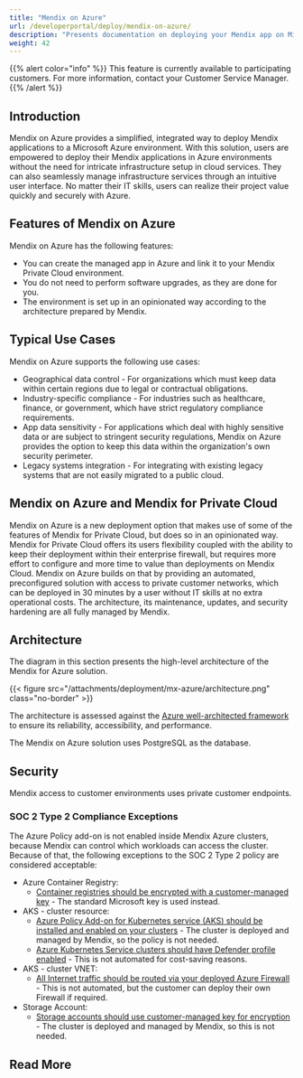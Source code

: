 ```yaml
---
title: "Mendix on Azure"
url: /developerportal/deploy/mendix-on-azure/
description: "Presents documentation on deploying your Mendix app on Microsoft Azure."
weight: 42
---
```


{{% alert color="info" %}} This feature is currently available to participating customers. For more information, contact your Customer Service Manager. {{% /alert %}}

## Introduction

Mendix on Azure provides a simplified, integrated way to deploy Mendix applications to a Microsoft Azure environment. With this solution, users are empowered to deploy their Mendix applications in Azure environments without the need for intricate infrastructure setup in cloud services. They can also seamlessly manage infrastructure services through an intuitive user interface. No matter their IT skills, users can realize their project value quickly and securely with Azure.

## Features of Mendix on Azure

Mendix on Azure has the following features:

* You can create the managed app in Azure and link it to your Mendix Private Cloud environment.
* You do not need to perform software upgrades, as they are done for you.
* The environment is set up in an opinionated way according to the architecture prepared by Mendix.

## Typical Use Cases

Mendix on Azure supports the following use cases:

* Geographical data control - For organizations which must keep data within certain regions due to legal or contractual obligations.
* Industry-specific compliance - For industries such as healthcare, finance, or government, which have strict regulatory compliance requirements.
* App data sensitivity - For applications which deal with highly sensitive data or are subject to stringent security regulations, Mendix on Azure provides the option to keep this data within the organization's own security perimeter.
* Legacy systems integration - For integrating with existing legacy systems that are not easily migrated to a public cloud.

## Mendix on Azure and Mendix for Private Cloud

Mendix on Azure is a new deployment option that makes use of some of the features of Mendix for Private Cloud, but does so in an opinionated way. Mendix for Private Cloud offers its users flexibility coupled with the ability to keep their deployment within their enterprise firewall, but requires more effort to configure and more time to value than deployments on Mendix Cloud. Mendix on Azure builds on that by providing an automated, preconfigured solution with access to private customer networks, which can be deployed in 30 minutes by a user without IT skills at no extra operational costs. The architecture, its maintenance, updates, and security hardening are all fully managed by Mendix.

## Architecture

The diagram in this section presents the high-level architecture of the Mendix for Azure solution.

{{< figure src="/attachments/deployment/mx-azure/architecture.png" class="no-border" >}}

The architecture is assessed against the [Azure well-architected framework](https://learn.microsoft.com/en-us/azure/well-architected/) to ensure its reliability, accessibility, and performance.

The Mendix on Azure solution uses PostgreSQL as the database.

## Security

Mendix access to customer environments uses private customer endpoints.

### SOC 2 Type 2 Compliance Exceptions

The Azure Policy add-on is not enabled inside Mendix Azure clusters, because Mendix can control which workloads can access the cluster. Because of that, the following exceptions to the SOC 2 Type 2 policy are considered acceptable:

* Azure Container Registry:
    * [Container registries should be encrypted with a customer-managed key](https://www.azadvertizer.net/azpolicyadvertizer/5b9159ae-1701-4a6f-9a7a-aa9c8ddd0580.html) - The standard Microsoft key is used instead.
* AKS - cluster resource:
    * [Azure Policy Add-on for Kubernetes service (AKS) should be installed and enabled on your clusters](https://www.azadvertizer.net/azpolicyadvertizer/0a15ec92-a229-4763-bb14-0ea34a568f8d.html) - The cluster is deployed and managed by Mendix, so the policy is not needed.
    * [Azure Kubernetes Service clusters should have Defender profile enabled](https://www.azadvertizer.net/azpolicyadvertizer/a1840de2-8088-4ea8-b153-b4c723e9cb01.html) - This is not automated for cost-saving reasons.
* AKS - cluster VNET:
    * [All Internet traffic should be routed via your deployed Azure Firewall](https://www.azadvertizer.net/azpolicyadvertizer/fc5e4038-4584-4632-8c85-c0448d374b2c.html) - This is not automated, but the customer can deploy their own Firewall if required.
* Storage Account:
    * [Storage accounts should use customer-managed key for encryption](https://www.azadvertizer.net/azpolicyadvertizer/6fac406b-40ca-413b-bf8e-0bf964659c25.html) - The cluster is deployed and managed by Mendix, so this is not needed.

## Read More
